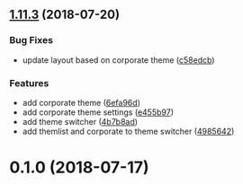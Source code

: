 <a name="1.11.3"></a>
## [1.11.3](https://github.com/mohammad-haji/ngir/compare/v0.1.0...v1.11.3) (2018-07-20)


### Bug Fixes

* update layout based on corporate theme ([c58edcb](https://github.com/mohammad-haji/ngir/commit/c58edcb))


### Features

* add corporate theme ([6efa96d](https://github.com/mohammad-haji/ngir/commit/6efa96d))
* add corporate theme settings ([e455b97](https://github.com/mohammad-haji/ngir/commit/e455b97))
* add theme switcher ([4b7b8ad](https://github.com/mohammad-haji/ngir/commit/4b7b8ad))
* add themlist and corporate to theme switcher ([4985642](https://github.com/mohammad-haji/ngir/commit/4985642))



<a name="0.1.0"></a>
# 0.1.0 (2018-07-17)



